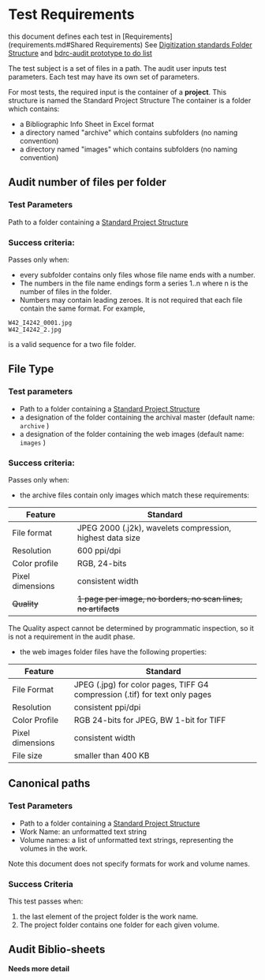 # Test Requirements
this document defines each test in [Requirements](requirements.md#Shared Requirements)
See [Digitization standards Folder Structure](https://buda-base.github.io/digitization-guidelines/#standards/standards-en/)
and [bdrc-audit prototype to do list](https://github.com/ngawangtrinley/bdrc-audit/blob/master/README.md)

The test subject is a set of files in a path. The audit user inputs test parameters. Each test may have its own set of parameters.

For most tests, the required input is the container of a **project**. This structure is named the <a name="Standard_Structure">Standard Project Structure</a> The container is a folder which contains:
- a Bibliographic Info Sheet in Excel format
- a directory named "archive" which contains subfolders (no naming convention)
- a directory named "images"  which contains subfolders (no naming convention)

## Audit number of files per folder
### Test Parameters
Path to a folder containing a [Standard Project Structure](#Standard_Structure)

### Success criteria:
Passes only when:
* every subfolder contains only files whose file name ends with a number.
* The numbers in the file name endings form a series 1..n where n is the number of files in the folder.
* Numbers may contain leading zeroes. It is not required that each file contain the same format. For example,
```
W42_I4242_0001.jpg
W42_I4242_2.jpg
```
is a valid sequence for a two file folder.

##  File Type
### Test parameters

- Path to a folder containing a [Standard Project Structure](#Standard_Structure)
- a designation of the folder containing the archival master (default name: `archive` )
- a designation of the folder containing the web images (default name: `images` )
### Success criteria:
Passes only when:
* the archive files contain only images which match these requirements:

Feature|Standard
--|--
File format	|JPEG 2000 (.j2k), wavelets compression, highest data size
Resolution |	600 ppi/dpi
Color profile	| RGB, 24-bits
Pixel dimensions |	consistent width
~~Quality~~ |	~~1 page per image, no borders, no scan lines, no artifacts~~

The Quality aspect cannot be determined by programmatic inspection, so it is not a requirement in the audit phase.

* the web images folder files have the following properties:

Feature|Standard
--|--
File Format |	JPEG (.jpg) for color pages, TIFF G4 compression (.tif) for text only pages
Resolution|	consistent ppi/dpi
Color Profile	| RGB 24-bits for JPEG, BW 1-bit for TIFF
Pixel dimensions|	consistent width
File size |	smaller than 400 KB

## Canonical paths
### Test Parameters
- Path to a folder containing a [Standard Project Structure](#Standard_Structure)
- Work Name: an unformatted text string
- Volume names: a list of unformatted text strings, representing the volumes in the work.

Note this document does not specify formats for work and volume names.
### Success Criteria
This test passes when:

1. the last element of the project folder is the work name.
2. The project folder contains one folder for each given volume.

## Audit Biblio-sheets
**Needs more detail**
